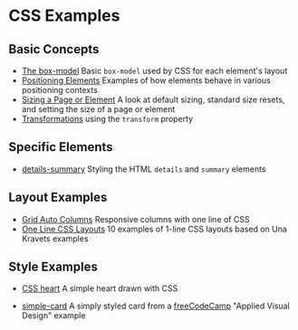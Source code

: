 # CSS Examples

## Basic Concepts

- [The box-model](https://janegca.github.io/examples/css/box-model/box-model.html)
  Basic `box-model` used by CSS for each element's layout
- [Positioning Elements](https://janegca.github.io/examples/css/positioning/)
  Examples of how elements behave in various positioning contexts
- [Sizing a Page or Element](https://janegca.github.io/examples/css/sizing) A
  look at default sizing, standard size resets, and setting the size of a page
  or element
- [Transformations](https://janegca.github.io/examples/css/transformations/)
  using the `transform` property

## Specific Elements

- [details-summary](https://janegca.github.io/examples/css/details-summary/details-summary.html)
  Styling the HTML `details` and `summary` elements

## Layout Examples

- [Grid Auto Columns](https://janegca.github.io/examples/css/grid-auto-cols/grid-auto-cols.html)
  Responsive columns with one line of CSS
- [One Line CSS Layouts](https://janegca.github.io/examples/css/1-line-layouts/1-line-layouts.html)
  10 examples of 1-line CSS layouts based on Una Kravets examples

## Style Examples

- [CSS heart](https://janegca.github.io/examples/css/heart/heart.html) A simple
  heart drawn with CSS

- [simple-card](https://janegca.github.io/examples/css/simple-card/simple-card.html)
  A simply styled card from a [freeCodeCamp](https://freecodecamp.org) "Applied
  Visual Design" example
